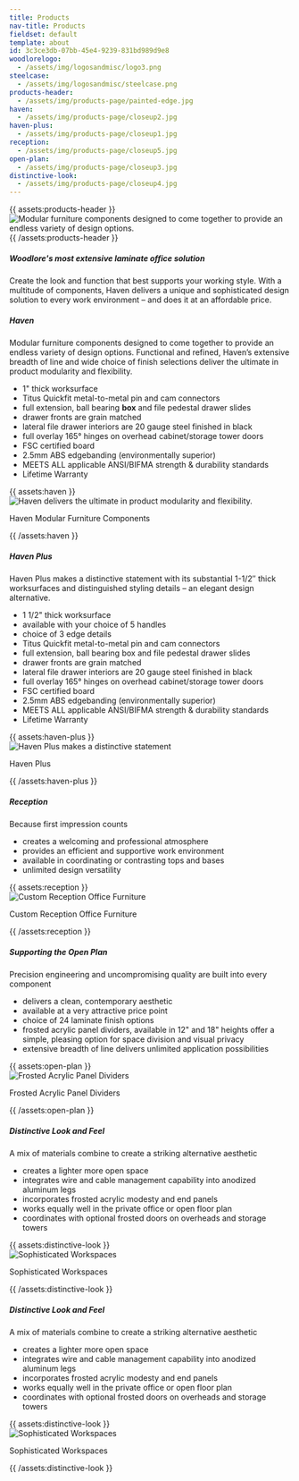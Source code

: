 ```yaml
---
title: Products
nav-title: Products
fieldset: default
template: about
id: 3c3ce3db-07bb-45e4-9239-831bd989d9e8
woodlorelogo:
  - /assets/img/logosandmisc/logo3.png
steelcase:
  - /assets/img/logosandmisc/steelcase.png
products-header:
  - /assets/img/products-page/painted-edge.jpg
haven:
  - /assets/img/products-page/closeup2.jpg
haven-plus:
  - /assets/img/products-page/closeup1.jpg
reception:
  - /assets/img/products-page/closeup5.jpg
open-plan:
  - /assets/img/products-page/closeup3.jpg
distinctive-look:
  - /assets/img/products-page/closeup4.jpg
---
```

<div class="block">
    <div class="row">
        {{ assets:products-header }}
        <div class="col">
            <img src="{{ glide:url q="75" fm="jpg" }}" class="large-image" alt="Modular furniture components designed to come together to provide an endless variety of design options.">
        </div>
        {{ /assets:products-header }}
    </div>
</div>
<div class="block">
    <h5 class="orange bold">Woodlore's most extensive laminate office solution</h5>
    <p>Create the look and function that best supports your working style. With a multitude of components, Haven delivers a unique and sophisticated design solution to every work environment – and does it at an affordable price.</p>
</div>
<div class="block">
    <div class="row aligner">
        <div class="col">
        <h5 class="orange bold">Haven</h5>
        <p>Modular furniture components designed to come together to provide an endless variety of design options. Functional and refined, Haven’s extensive breadth of line and wide choice of finish selections deliver the ultimate in product modularity and flexibility.</p>
        <ul>
            <li class="orange"><span>1" thick worksurface</span></li>
            <li class="orange"><span>Titus Quickfit metal-to-metal pin and cam connectors</span></li>
            <li class="orange"><span>full extension, ball bearing <strong class="dgreen">box</strong> and file pedestal drawer slides</span></li>
            <li class="orange"><span>drawer fronts are grain matched</span></li>
            <li class="orange"><span>lateral file drawer interiors are 20 gauge steel finished in black</span></li>
            <li class="orange"><span>full overlay 165° hinges on overhead cabinet/storage tower doors</span></li>
            <li class="orange"><span>FSC certified board</span></li>
            <li class="orange"><span>2.5mm ABS edgebanding (environmentally superior)</span></li>
            <li class="orange"><span>MEETS ALL applicable ANSI/BIFMA strength & durability standards</span></li>
            <li class="orange"><span>Lifetime Warranty</span></li>
        </ul>
        </div>
        <div class="col">
            <div class="card-group">
                {{ assets:haven }}
                <div class="card">
                    <img src="{{ glide:url q="75" fm="jpg" }}" class="card-img-top" alt="Haven delivers the ultimate in product modularity and flexibility.">
                    <div class="card-body">
                        <p class="centered card-text">Haven Modular Furniture Components</p>
                    </div>
                {{ /assets:haven }}
                </div>
             </div>
        </div>
    </div>
</div>

<div class="block">
    <div class="row aligner">
        <div class="col">
        <h5 class="orange bold">Haven Plus</h5>
        <p>Haven Plus makes a distinctive statement with its substantial 1-1/2″ thick worksurfaces and distinguished styling details – an elegant design alternative.</p>
        <ul>
            <li class="orange"><span>1 1/2" thick worksurface</span></li>
            <li class="orange"><span>available with your choice of 5 handles</span></li>
            <li class="orange"><span>choice of 3 edge details</span></li>
            <li class="orange"><span>Titus Quickfit metal-to-metal pin and cam connectors</span></li>
            <li class="orange"><span>full extension, ball bearing box and file pedestal drawer slides</span></li>
            <li class="orange"><span>drawer fronts are grain matched</span></li>
            <li class="orange"><span>lateral file drawer interiors are 20 gauge steel finished in black</span></li>
            <li class="orange"><span>full overlay 165° hinges on overhead cabinet/storage tower doors</span></li>
            <li class="orange"><span>FSC certified board</span></li>
            <li class="orange"><span>2.5mm ABS edgebanding (environmentally superior)</span></li>
            <li class="orange"><span>MEETS ALL applicable ANSI/BIFMA strength & durability standards</span></li>
            <li class="orange"><span>Lifetime Warranty</span></li>
        </ul>
        </div>
        <div class="col">
            <div class="card-group">
                {{ assets:haven-plus }}
                <div class="card">
                    <img src="{{ glide:url q="75" fm="jpg" }}" class="card-img-top" alt="Haven Plus makes a distinctive statement">
                    <div class="card-body">
                        <p class="centered card-text">Haven Plus</p>
                    </div>
                {{ /assets:haven-plus }}
                </div>
             </div>
        </div>
    </div>
</div>

<div class="block">
    <div class="row aligner">
        <div class="col">
        <h5 class="orange bold">Reception</h5>
        <p>Because first impression counts</p>
        <ul>
            <li class="orange"><span>creates a welcoming and professional atmosphere</span></li>
            <li class="orange"><span>provides an efficient and supportive work environment</span></li>
            <li class="orange"><span>available in coordinating or contrasting tops and bases</span></li>
            <li class="orange"><span>unlimited design versatility</span></li>
        </ul>
        </div>
        <div class="col">
            <div class="card-group">
                {{ assets:reception }}
                <div class="card">
                    <img src="{{ glide:url q="75" fm="jpg" }}" class="card-img-top" alt="Custom Reception Office Furniture">
                    <div class="card-body">
                        <p class="centered card-text">Custom Reception Office Furniture</p>
                    </div>
                {{ /assets:reception }}
                </div>
             </div>
        </div>
    </div>
</div>

<div class="block">
    <div class="row aligner">
        <div class="col">
            <h5 class="orange bold">Supporting the Open Plan</h5>
            <p>Precision engineering and uncompromising quality are built into every component</p>
            <ul>
                <li class="orange"><span>delivers a clean, contemporary aesthetic</span></li>
                <li class="orange"><span>available at a very attractive price point</span></li>
                <li class="orange"><span>choice of 24 laminate finish options</span></li>
                <li class="orange"><span>frosted acrylic panel dividers, available in 12" and 18" heights offer a simple, pleasing option for space division and visual privacy</span></li>
                <li class="orange"><span>extensive breadth of line delivers unlimited application possibilities</span></li>
            </ul>
        </div>
        <div class="col">
            <div class="card-group">
                {{ assets:open-plan }}
                <div class="card">
                    <img src="{{ glide:url q="75" fm="jpg" }}" class="card-img-top" alt="Frosted Acrylic Panel Dividers">
                    <div class="card-body">
                        <p class="centered card-text">Frosted Acrylic Panel Dividers</p>
                    </div>
                {{ /assets:open-plan }}
                </div>
             </div>
        </div>
    </div>
</div>

<!-- -->

<div class="block">
    <div class="row aligner">
        <div class="col">
            <h5 class="orange bold">Distinctive Look and Feel</h5>
            <p>A mix of materials combine to create a striking alternative aesthetic</p>
            <ul>
                <li class="orange"><span>creates a lighter more open space</span></li>
                <li class="orange"><span>integrates wire and cable management capability into anodized aluminum legs</span></li>
                <li class="orange"><span>incorporates frosted acrylic modesty and end panels</span></li>
                <li class="orange"><span>works equally well in the private office or open floor plan</span></li>
                <li class="orange"><span>coordinates with optional frosted doors on overheads and storage towers</span></li>
            </ul>
        </div>
        {{ assets:distinctive-look }}
            <div class="col">
            <img src="{{ glide:url q="75" fm="jpg" }}" class="card-img-top" alt="Sophisticated Workspaces">
            <div class="card-body">
                <p class="centered card-text">Sophisticated Workspaces</p>
            </div>
            </div>
        {{ /assets:distinctive-look }}
    </div>
</div>



<!-- -->















<div class="block">
    <div class="row aligner">
        <div class="col">
        <h5 class="orange bold">Distinctive Look and Feel</h5>
        <p>A mix of materials combine to create a striking alternative aesthetic</p>
        <ul>
            <li class="orange"><span>creates a lighter more open space</span></li>
            <li class="orange"><span>integrates wire and cable management capability into anodized aluminum legs</span></li>
            <li class="orange"><span>incorporates frosted acrylic modesty and end panels</span></li>
            <li class="orange"><span>works equally well in the private office or open floor plan</span></li>
            <li class="orange"><span>coordinates with optional frosted doors on overheads and storage towers</span></li>
        </ul>
        </div>
        <div class="col">
            <div class="card-group">
                {{ assets:distinctive-look }}
                <div class="card">
                    <img src="{{ glide:url q="75" fm="jpg" }}" class="card-img-top" alt="Sophisticated Workspaces">
                    <div class="card-body">
                        <p class="centered card-text">Sophisticated Workspaces</p>
                    </div>
                {{ /assets:distinctive-look }}
                </div>
             </div>
        </div>
    </div>
</div>
